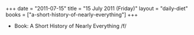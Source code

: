 +++
date = "2011-07-15"
title = "15 July 2011 (Friday)"
layout = "daily-diet"
books = ["a-short-history-of-nearly-everything"]
+++


* Book: A Short History of Nearly Everything /f/